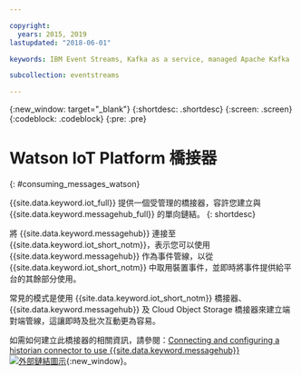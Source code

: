 ```yaml
---

copyright:
  years: 2015, 2019
lastupdated: "2018-06-01"

keywords: IBM Event Streams, Kafka as a service, managed Apache Kafka

subcollection: eventstreams

---
```


{:new_window: target="_blank"}
{:shortdesc: .shortdesc}
{:screen: .screen}
{:codeblock: .codeblock}
{:pre: .pre}


# Watson IoT Platform 橋接器
{: #consuming_messages_watson}

{{site.data.keyword.iot_full}} 提供一個受管理的橋接器，容許您建立與 {{site.data.keyword.messagehub_full}} 的單向鏈結。
{: shortdesc}

將 {{site.data.keyword.messagehub}} 連接至 {{site.data.keyword.iot_short_notm}}，表示您可以使用 {{site.data.keyword.messagehub}} 作為事件管線，以從 {{site.data.keyword.iot_short_notm}} 中取用裝置事件，並即時將事件提供給平台的其餘部分使用。 

常見的模式是使用 {{site.data.keyword.iot_short_notm}} 橋接器、{{site.data.keyword.messagehub}} 及 Cloud Object Storage 橋接器來建立端對端管線，這讓即時及批次互動更為容易。

如需如何建立此橋接器的相關資訊，請參閱：[Connecting and configuring a historian connector to use {{site.data.keyword.messagehub}}  ![外部鏈結圖示](../../icons/launch-glyph.svg "外部鏈結圖示")](https://www.ibm.com/support/knowledgecenter/SSQP8H/iot/platform/reference/dsc/eventstreams.html){:new_window}。






